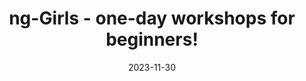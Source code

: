 ---
slug: ng-girls-workshop-2023-11
tag: Diversity
title: ng-Girls - one-day workshops for beginners!
description: We are holding a one-day workshops for beginners!
date: '2023-11-30'
authors: 
    - name: ngGirls
      biography: 
      image: photo/authors/ng-girls.webp
      link: https://www.ng-girls.org
location: 
    name: "Spaces Laurentina - Viale Luca Gaurico 91/93"
    mapsLink: https://maps.app.goo.gl/DHtZNNd8r8DNdmjN8
image: /photo/workshop-ng-girls-20231130.webp
link: /workshops/ng-girls-workshop-2023-11
ticket: https://www.ng-girls.org/
col: 1
---